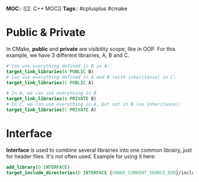 **MOC**:: [[2. C++ MOC]]
**Tags**:: #cplusplus #cmake 

# Public & Private
In CMake, **public** and **private** are visibility scope, like in OOP. For this example, we have 3 different librairies, A, B and C.
```cmake
# can use everything defined in B in A:
target_link_libraries(A PUBLIC B)
# can use everything defined in A and B (with inheritance) in C:
target_link_libraries(C PUBLIC A)

# In A, we can use everything in B
target_link_libraries(A PRIVATE B)
# In C, we can use everything in A, but not in B (no inheritance):
target_link_libraries(C PRIVATE A)
```

# Interface
**Interface** is used to combine several librairies into one common librairy, just for header files. It's not often used. Example for using it here:
```cmake
add_library(D INTERFACE)
target_include_directories(D INTERFACE {CMAKE_CURRENT_SOURCE_DIR}/include)
```
